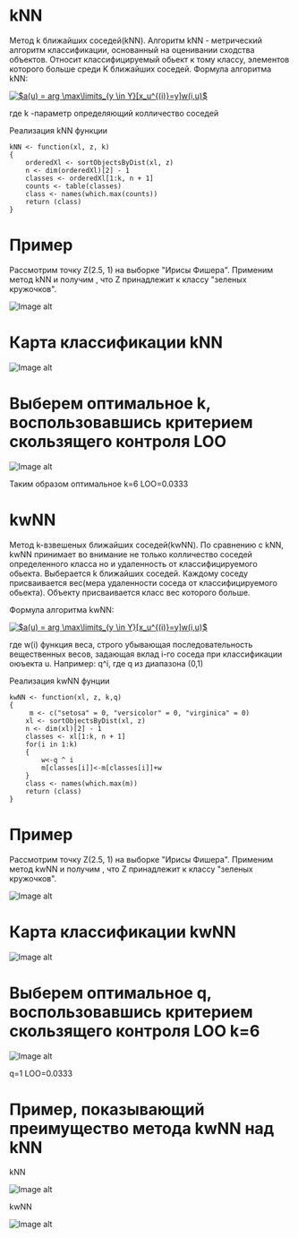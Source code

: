 # kNN
Метод k ближайших соседей(kNN).
Алгоритм kNN - метрический алгоритм классификации, основанный на оценивании сходства объектов.
Относит классифицируемый обьект к тому классу, элементов которого больше среди K ближайших соседей.
Формула алгоритма kNN: 

<a href="https://www.codecogs.com/eqnedit.php?latex=$a(u)&space;=&space;arg&space;\max\limits_{y&space;\in&space;Y}[x_u^{(i)}=y]w(i,u)$" target="_blank"><img src="https://latex.codecogs.com/png.latex?$a(u)&space;=&space;arg&space;\max\limits_{y&space;\in&space;Y}[x_u^{(i)}=y]w(i,u)$" title="$a(u) = arg \max\limits_{y \in Y}[x_u^{(i)}=y]w(i,u)$" /></a>

где k -параметр определяющий колличество соседей

Реализация kNN функции
```
kNN <- function(xl, z, k)
{
	orderedXl <- sortObjectsByDist(xl, z)
	n <- dim(orderedXl)[2] - 1
	classes <- orderedXl[1:k, n + 1]
	counts <- table(classes)
	class <- names(which.max(counts))
	return (class)
}
```
# Пример
Рассмотрим точку Z(2.5, 1) на выборке "Ирисы Фишера". 
Применим метод kNN и получим , что Z принадлежит к классу "зеленых кружочков".

![Image alt](https://github.com/KOCTYN/ML0/blob/master/lab1/kNN.png)
# Карта классификации kNN
![Image alt](https://github.com/KOCTYN/ML0/blob/master/lab1/kNN_map.png)
# Выберем оптимальное k, воспользовавшись критерием скользящего контроля LOO
![Image alt](https://github.com/KOCTYN/ML0/blob/master/lab1/LOO_for_kNN.png)

Таким образом оптимальное k=6 LOO=0.0333
# kwNN
Метод k-взвешеных ближайших соседей(kwNN).
По сравнению с kNN, kwNN принимает во внимание не только колличество соседей определенного класса но и удаленность от классифицируемого обьекта. Выберается k ближайших соседей. Каждому соседу присваивается вес(мера удаленности соседа от классифицируемого обьекта). Объекту присваивается класс вес которого больше.

Формула алгоритма kwNN:

<a href="https://www.codecogs.com/eqnedit.php?latex=$a(u)&space;=&space;arg&space;\max\limits_{y&space;\in&space;Y}[x_u^{(i)}=y]w(i,u)$" target="_blank"><img src="https://latex.codecogs.com/png.latex?$a(u)&space;=&space;arg&space;\max\limits_{y&space;\in&space;Y}[x_u^{(i)}=y]w(i,u)$" title="$a(u) = arg \max\limits_{y \in Y}[x_u^{(i)}=y]w(i,u)$" /></a>

где w(i) функция веса, строго убывающая последовательность вещественных весов, задающая вклад i-го соседа при классификации оюъекта u.
Например: q^i, где q из диапазона (0,1)

Реализация kwNN фунции
```
kwNN <- function(xl, z, k,q)
{
	 m <- c("setosa" = 0, "versicolor" = 0, "virginica" = 0)
	xl <- sortObjectsByDist(xl, z)
	n <- dim(xl)[2] - 1
	classes <- xl[1:k, n + 1]
	for(i in 1:k)
	{
		w<-q ^ i
		m[classes[i]]<-m[classes[i]]+w
	}
	class <- names(which.max(m))
	return (class)
}
```
# Пример
Рассмотрим точку Z(2.5, 1) на выборке "Ирисы Фишера". 
Применим метод kwNN и получим , что Z принадлежит к классу "зеленых кружочков".

![Image alt](https://github.com/KOCTYN/ML0/blob/master/lab1/kwNN.png)

# Карта классификации kwNN
![Image alt](https://github.com/KOCTYN/ML0/blob/master/lab1/kwNN_map.png)

# Выберем оптимальное q, воспользовавшись критерием скользящего контроля LOO k=6
![Image alt](https://github.com/KOCTYN/ML0/blob/master/lab1/LOO_for_kwNN.png)

q=1 LOO=0.0333

# Пример,	показывающий	преимущество	метода kwNN над kNN
kNN

![Image alt](https://github.com/KOCTYN/ML0/blob/master/lab1/kNN_example.png)

kwNN

![Image alt](https://github.com/KOCTYN/ML0/blob/master/lab1/kwNN_example.png)
